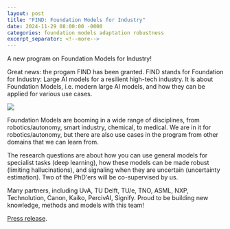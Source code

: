 ```yaml
---
layout: post
title: "FIND: Foundation Models for Industry"
date: 2024-11-29 08:00:00 -0000
categories: foundation models adaptation robustness
excerpt_separator: <!--more-->
---
```


A new program on Foundation Models for Industry!

Great news: the progam FIND has been granted. 
FIND stands for Foundation for Industry: Large AI models for a resilient high-tech industry. 
It is about Foundation Models, i.e. modern large AI models, and how they can be applied for various use cases.

<img src="https://gertjanburghouts.github.io/pictures/perspectief_find.jpg">

Foundation Models are booming in a wide range of disciplines, from robotics/autonomy, smart industry, chemical, to medical. 
We are in it for robotics/autonomy, but there are also use cases in the program from other domains that we can learn from. 

The research questions are about how you can use general models for specialist tasks (deep learning), 
how these models can be made robust (limiting hallucinations), and signaling when they are uncertain (uncertainty estimation). 
Two of the PhD'ers will be co-supervised by us. 

Many partners, including UvA, TU Delft, TU/e, TNO, ASML, NXP, Technolution, Canon, Kaiko, PercivAI, Signify. 
Proud to be building new knowledge, methods and models with this team!

<a href="https://www.nwo.nl/en/news/investing-in-innovation-19-million-for-technology-developments-with-societal-and-economic-impact">Press release</a>.

